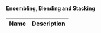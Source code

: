 #### Ensembling, Blending and Stacking
Name|Description
----|-----------
<!-- Watched till 38:56min
[Link to the tutorial](https://www.youtube.com/watch?v=TuIgtitqJho)
 -->
